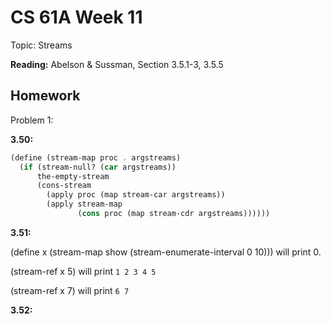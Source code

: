 # CS 61A Week 11

Topic: Streams

**Reading:** Abelson & Sussman, Section 3.5.1-3, 3.5.5

## Homework

Problem 1:

**3.50:**

```Scheme
(define (stream-map proc . argstreams)
  (if (stream-null? (car argstreams))
      the-empty-stream
      (cons-stream
        (apply proc (map stream-car argstreams))
        (apply stream-map
               (cons proc (map stream-cdr argstreams))))))
```

**3.51:**

(define x (stream-map show (stream-enumerate-interval 0 10))) will print 0.

(stream-ref x 5) will print `1 2 3 4 5`

(stream-ref x 7) will print `6 7`

**3.52:**

